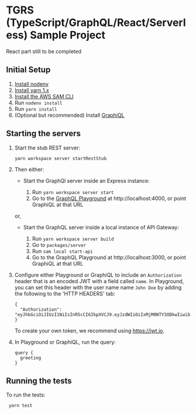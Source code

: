 # TGRS (TypeScript/GraphQL/React/Serverless) Sample Project

React part still to be completed

## Initial Setup

1.  [Install nodenv](https://github.com/nodenv/nodenv#installation)
2.  [Install yarn 1.x](https://classic.yarnpkg.com/en/docs/install)
3.  [Install the AWS SAM CLI](https://docs.aws.amazon.com/serverless-application-model/latest/developerguide/serverless-sam-cli-install.html)
4.  Run `nodenv install`
5.  Run `yarn install`
6.  (Optional but recommended) Install [GraphiQL](https://www.electronjs.org/apps/graphiql)

## Starting the servers

1.  Start the stub REST server:

        yarn workspace server startRestStub

2.  Then either:

    - Start the GraphQl server inside an Express instance:

      1. Run `yarn workspace server start`
      2. Go to the [GraphQL Playground](https://www.apollographql.com/docs/apollo-server/testing/graphql-playground/)
         at http://localhost:4000, or point GraphiQL at that URL

    or,

    - Start the GraphQL server inside a local instance of API Gateway:

      1. Run `yarn workspace server build`
      2. Go to `packages/server`
      3. Run `sam local start-api`
      4. Go to the GraphQL Playground at http://localhost:3000, or point
         GraphiQL at that URL

3.  Configure either Playground or GraphiQL to include an `Authorization`
    header that is an encoded JWT with a field called `name`. In Playground,
    you can set this header with the user name name `John Doe` by adding the
    following to the 'HTTP HEADERS' tab:

    ```
    {
      "Authorization": "eyJhbGciOiJIUzI1NiIsInR5cCI6IkpXVCJ9.eyJzdWIiOiIxMjM0NTY3ODkwIiwibmFtZSI6IkpvaG4gRG9lIiwiaWF0IjoxNTE2MjM5MDIyfQ.SflKxwRJSMeKKF2QT4fwpMeJf36POk6yJV_adQssw5c"
    }
    ```

    To create your own token, we recommend using https://jwt.io.

4.  In Playground or GraphiQL, run the query:

        query {
          greeting
        }

## Running the tests

To run the tests:

     yarn test
